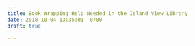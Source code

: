 ```yaml
---
title: Book Wrapping Help Needed in the Island View Library
date: 2018-10-04 13:35:01 -0700
draft: true

---
```

